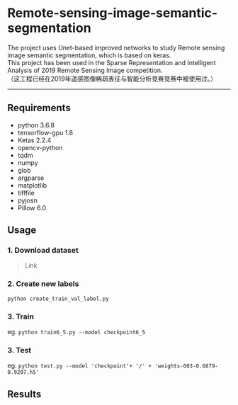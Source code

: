 # Remote-sensing-image-semantic-segmentation  
The project uses Unet-based improved networks to study Remote sensing image semantic segmentation, which is based on keras.  
This project has been used in the Sparse Representation and Intelligent Analysis of 2019 Remote Sensing Image competition.  
（这工程已经在2019年遥感图像稀疏表征与智能分析竞赛竞赛中被使用过。）

----  
## Requirements  
- python 3.6.8  
- tensorflow-gpu 1.8 
- Ketas 2.2.4
- opencv-python  
- tqdm  
- numpy  
- glob  
- argparse  
- matplotlib  
- tifffile  
- pyjosn  
- Pillow 6.0  

## Usage  
### 1. Download dataset  
> Link  

### 2. Create new labels  
  `python create_train_val_label.py`  

### 3. Train  
  eg. `python train6_5.py --model checkpoint6_5`  

### 3. Test  
  eg. `python test.py --model 'checkpoint'+ '/' + 'weights-003-0.6879-0.9207.h5'`  

## Results 
![]()  
